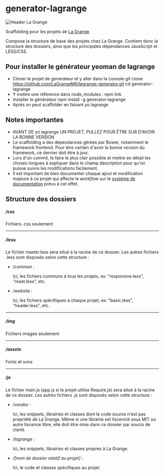 generator-lagrange
==================
![Header La Grange](http://clients.la-grange.ca/grange/grange_header.jpg "Header La Grange")

Scaffolding pour les projets de [La Grange](http://la-grange.ca "La Grange").

Compose la structure de base des projets chez La Grange. Contient donc la structure
des dossiers, ainsi que les principales dépendances JavaScript et LESS/CSS.

Pour installer le générateur yeoman de lagrange
-----------------------------------------------
* Cloner le projet de generateur et y aller dans la console 
	git clone https://github.com/LaGrangeMtl/lagrange-generator.git
	cd generator-lagrange
* Y mettre une référence dans node_modules :
	npm link
* Installer le générateur
	npm install -g generator-lagrange
* Après on peut scaffolder en faisant
	yo lagrange


Notes importantes
-----------------
* AVANT DE yo lagrange UN PROJET, PULLEZ POUR ÊTRE SUR D'AVOIR LA BONNE VERSION
* Le scaffolding a des dépendances gérées par Bower, notamment le framework frontend. Pour être certain d'avoir la bonne version du framework, ce dernier doit être à jour.
* Lors d'un commit, le faire le plus clair possible et mettre en détail les choses longues à expliquer dans le champ description pour qu'on puisse suivre les modifications facilement.
* Il est important de bien documenter chaque ajout et modification majeure à ce projet qui affecte le _workflow_ sur le [système de documentation](http://workflow.grange "Documentation workflow") prévu à cet effet.

Structure des dossiers
----------------------
##### /css
Fichiers .css seulement

***
##### /less
Le fichier master.less sera situé à la racine de ce dossier. Les autres fichiers .less sont disposés selon cette structure :

* _/common_ :

	Ici, les fichiers communs à tous les projets, ex: "responsive.less", "reset.less", etc.

* _/website_ :

	Ici, les fichiers spécifiques à chaque projet, ex: "basic.less", "header.less", etc.

***
##### /img
Fichiers images seulement

***
##### /assets
Fonts et sons

***
##### /js
Le fichier main.js (app.js si le projet utilise Require.js) sera situé à la racine de ce dossier. Les autres fichiers .js sont disposés selon cette structure :

* _/vendor_ :

	Ici, les snippets, librairies et classes dont le code source n'est pas propriété de La Grange. Même si une librairie est liscencié sous MIT ou autre liscence libre, elle doit être mise dans ce dossier par soucis de clarté.

* _/lagrange_ :

	Ici, les snippets, librairies et classes propres à La Grange.

* _/[nom de dossier relatif au projet]_ :

	Ici, le code et classes spécifiques au projet. 
